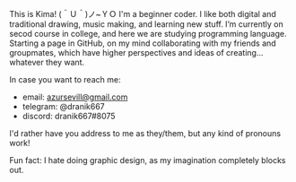 This is Kima! (＾Ｕ＾)ノ~ＹＯ
I'm a beginner coder. I like both digital and traditional drawing, music making, and learning new stuff.
I’m currently on secod course in college, and here we are studying programming language.
Starting a page in GitHub, on my mind collaborating with my friends and groupmates, which have higher perspectives and ideas of creating... whatever they want.

In case you want to reach me:
  + email: azursevill@gmail.com
  + telegram: @dranik667
  + discord: dranik667#8075

I'd rather have you address to me as they/them, but any kind of pronouns work!

Fun fact: I hate doing graphic design, as my imagination completely blocks out.
